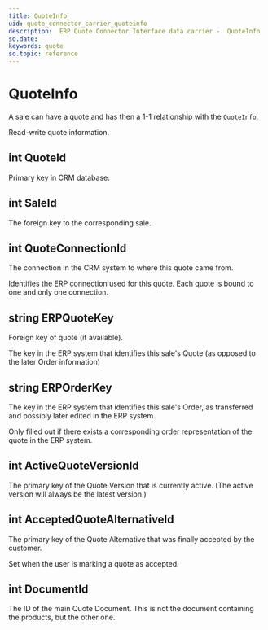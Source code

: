 ```yaml
---
title: QuoteInfo
uid: quote_connector_carrier_quoteinfo
description:  ERP Quote Connector Interface data carrier -  QuoteInfo
so.date:
keywords: quote
so.topic: reference
---
```


# QuoteInfo

A sale can have a quote and has then a 1-1 relationship with the `QuoteInfo`.

Read-write quote information.

## int QuoteId

Primary key in CRM database.

## int SaleId

The foreign key to the corresponding sale.

## int QuoteConnectionId

The connection in the CRM system to where this quote came from.

Identifies the ERP connection used for this quote. Each quote is bound to one and only one connection.

## string ERPQuoteKey

Foreign key of quote (if available).

The key in the ERP system that identifies this sale's Quote (as opposed to the later Order information)

## string ERPOrderKey

The key in the ERP system that identifies this sale's Order, as transferred and possibly later edited in the ERP system.

Only filled out if there exists a corresponding order representation of the quote in the ERP system.

## int ActiveQuoteVersionId

The primary key of the Quote Version that is currently active. (The active version will always be the latest version.)

## int AcceptedQuoteAlternativeId

The primary key of the Quote Alternative that was finally accepted by the customer.

Set when the user is marking a quote as accepted.

## int DocumentId

The ID of the main Quote Document. This is not the document containing the products, but the other one.
